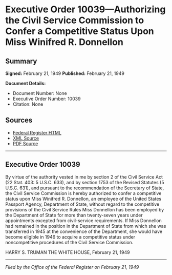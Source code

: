 # Executive Order 10039—Authorizing the Civil Service Commission to Confer a Competitive Status Upon Miss Winifred R. Donnellon

## Summary

**Signed:** February 21, 1949
**Published:** February 21, 1949

**Document Details:**
- Document Number: None
- Executive Order Number: 10039
- Citation: None

## Sources
- [Federal Register HTML](https://www.presidency.ucsb.edu/documents/executive-order-10039-authorizing-the-civil-service-commission-confer-competitive-status)
- [XML Source](None)
- [PDF Source](None)

---

## Executive Order 10039

By virtue of the authority vested in me by section 2 of the Civil Service Act (22 Stat. 403:
5 U.S.C. 633), and by section 1753 of the Revised Statutes (5 U.S.C. 631), and pursuant to the recommendation of the Secretary of State, the Civil Service Commission is hereby authorized to confer a competitive status upon Miss Winifred R. Donnellon, an employee of the United States Passport Agency, Department of State, without regard to the competitive provisions of the Civil Service Rules
Miss Donnellon has been employed by the Department of State for more than twenty-seven years under appointments excepted from civil-service requirements. If Miss Donnellon had remained in the position in the Department of State from which she was transferred in 1945 at the convenience of the Department, she would have become eligible in 1946 to acquire a competitive status under noncompetitive procedures of the Civil Service Commission.

HARRY S. TRUMAN
THE WHITE HOUSE,
February 21, 1949

---

*Filed by the Office of the Federal Register on February 21, 1949*
